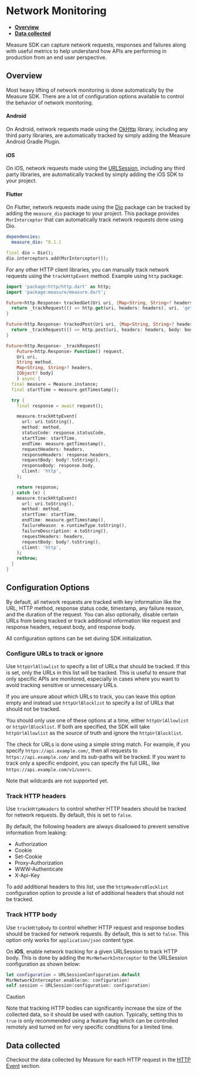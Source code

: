 # Network Monitoring

* [**Overview**](#overview)
* [**Data collected**](#data-collected)

Measure SDK can capture network requests, responses and failures along with useful metrics to help understand how APIs
are performing in production from an end user perspective.

## Overview

Most heavy lifting of network monitoring is done automatically by the Measure SDK. There are a lot of configuration
options available to control the behavior of network monitoring.

#### Android

On Android, network requests made using the [OkHttp](https://square.github.io/okhttp/) library, including any third
party libraries, are automatically tracked by simply adding the Measure Android Gradle Plugin.

#### iOS

On iOS, network requests made using the [URLSession](https://developer.apple.com/documentation/foundation/urlsession),
including any third party libraries, are automatically tracked by simply adding the iOS SDK to your project.

#### Flutter

On Flutter, network requests made using the [Dio](https://pub.dev/packages/dio) package can be tracked by adding
the `measure_dio` package to your project. This package provides `MsrInterceptor` that can automatically
track network requests done using Dio.


```yaml
dependencies:
  measure_dio: ^0.1.1
```

```dart
final dio = Dio();
dio.interceptors.add(MsrInterceptor());
```

For any other HTTP client libraries, you can manually track network requests using the `trackHttpEvent` method. 
Example using `http` package:

```dart
import 'package:http/http.dart' as http;
import 'package:measure/measure.dart';

Future<http.Response> trackedGet(Uri uri, {Map<String, String>? headers}) async {
  return _trackRequest(() => http.get(uri, headers: headers), uri, 'get', headers);
}

Future<http.Response> trackedPost(Uri uri, {Map<String, String>? headers, Object? body}) async {
  return _trackRequest(() => http.post(uri, headers: headers, body: body), uri, 'post', headers, body);
}

Future<http.Response> _trackRequest(
    Future<http.Response> Function() request,
    Uri uri,
    String method,
    Map<String, String>? headers,
    [Object? body]
    ) async {
  final measure = Measure.instance;
  final startTime = measure.getTimestamp();

  try {
    final response = await request();

    measure.trackHttpEvent(
      url: uri.toString(),
      method: method,
      statusCode: response.statusCode,
      startTime: startTime,
      endTime: measure.getTimestamp(),
      requestHeaders: headers,
      responseHeaders: response.headers,
      requestBody: body?.toString(),
      responseBody: response.body,
      client: 'http',
    );

    return response;
  } catch (e) {
    measure.trackHttpEvent(
      url: uri.toString(),
      method: method,
      startTime: startTime,
      endTime: measure.getTimestamp(),
      failureReason: e.runtimeType.toString(),
      failureDescription: e.toString(),
      requestHeaders: headers,
      requestBody: body?.toString(),
      client: 'http',
    );
    rethrow;
  }
}
```

## Configuration Options

By default, all network requests are tracked with key information like the URL, HTTP method, response status code,
timestamp, any failure reason, and the duration of the request. You can also optionally, disable certain URLs from
being tracked or track additional information like request and response headers, request body, and response body.

All configuration options can be set during SDK initialization.

### Configure URLs to track or ignore

Use `httpUrlAllowlist` to specify a list of URLs that should be tracked. If this is set, only the URLs in this list
will be tracked. This is useful to ensure that only specific APIs are monitored, especially in cases where
you want to avoid tracking sensitive or unnecessary URLs.

If you are unsure about which URLs to track, you can leave this option empty and instead use `httpUrlBlocklist` to
specify a list of URLs that should not be tracked.

You should only use one of these options at a time, either `httpUrlAllowlist` or `httpUrlBlocklist`. If both are
specified, the SDK will take `httpUrlAllowlist` as the source of truth and ignore the `httpUrlBlocklist`.

The check for URLs is done using a simple string match. For example, if you specify `https://api.example.com/`,
then all requests to `https://api.example.com/` and its sub-paths will be tracked. If you want to track only a specific
endpoint, you can specify the full URL, like `https://api.example.com/v1/users`.

Note that wildcards are not supported yet.

### Track HTTP headers

Use `trackHttpHeaders` to control whether HTTP headers should be tracked for network requests. By default, this is set
to `false`.

By default, the following headers are always disallowed to prevent sensitive information from
leaking:

* Authorization
* Cookie
* Set-Cookie
* Proxy-Authorization
* WWW-Authenticate
* X-Api-Key

To add additional headers to this list, use the `httpHeadersBlocklist` configuration option to provide a list of
additional headers that should not be tracked.

### Track HTTP body

Use `trackHttpBody` to control whether HTTP request and response bodies should be tracked for network requests. By
default, this is set to `false`. This option only works for `application/json` content type.

On **iOS**, enable network tracking for a given URLSession to track HTTP body. This is done by adding the
`MsrNetworkInterceptor` to the URLSession configuration as shown below:

```swift
let configuration = URLSessionConfiguration.default
MsrNetworkInterceptor.enable(on: configuration)
self.session = URLSession(configuration: configuration)
```

> [!CAUTION]
> Note that tracking HTTP bodies can significantly increase the size of the collected data, so it should be used with
> caution. Typically, setting this to `true` is only recommended using a feature flag which can be controlled remotely
> and turned on for very specific conditions for a limited time.

## Data collected

Checkout the data collected by Measure for each HTTP request in the [HTTP Event](../api/sdk/README.md#http) section.